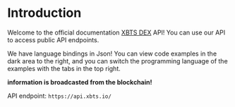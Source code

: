 # Introduction

Welcome to the official documentation <a href='https://ex.xbts.io/?r=xbtsx'>XBTS DEX</a> API! You can use our API to access public API endpoints.

We have language bindings in Json!
You can view code examples in the dark area to the right,
and you can switch the programming language of the examples with the tabs in the top right.


<strong>information is broadcasted from the blockchain!</strong>

API endpoint: `https://api.xbts.io/`
